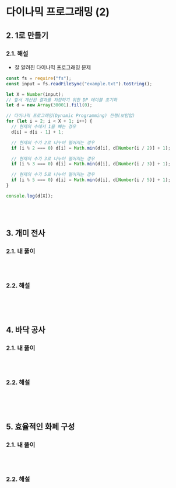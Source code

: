 # 다이나믹 프로그래밍 (2)

## 2. 1로 만들기

### 2.1. 해설

- 잘 알려진 다이나믹 프로그래밍 문제

```javascript
const fs = require("fs");
const input = fs.readFileSync("example.txt").toString();

let X = Number(input);
// 앞서 계산된 결과를 저장하기 위한 DP 테이블 초기화
let d = new Array(30001).fill(0);

// 다이나믹 프로그래밍(Dynamic Programming) 진행(보텀업)
for (let i = 2; i < X + 1; i++) {
  // 현재의 수에서 1을 빼는 경우
  d[i] = d[i - 1] + 1;

  // 현재의 수가 2로 나누어 떨어지는 경우
  if (i % 2 === 0) d[i] = Math.min(d[i], d[Number(i / 2)] + 1);

  // 현재의 수가 3로 나누어 떨어지는 경우
  if (i % 3 === 0) d[i] = Math.min(d[i], d[Number(i / 3)] + 1);

  // 현재의 수가 5로 나누어 떨어지는 경우
  if (i % 5 === 0) d[i] = Math.min(d[i], d[Number(i / 5)] + 1);
}

console.log(d[X]);
```

<br><br>

## 3. 개미 전사

### 2.1. 내 풀이

```javascript

```

<br>

### 2.2. 해설

```javascript

```

<br><br>

## 4. 바닥 공사

### 2.1. 내 풀이

```javascript

```

<br>

### 2.2. 해설

```javascript

```

<br><br>

## 5. 효율적인 화폐 구성

### 2.1. 내 풀이

```javascript

```

<br>

### 2.2. 해설

```javascript

```
